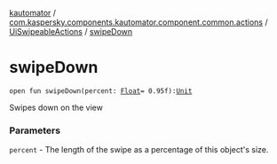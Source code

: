 [kautomator](../../index.md) / [com.kaspersky.components.kautomator.component.common.actions](../index.md) / [UiSwipeableActions](index.md) / [swipeDown](./swipe-down.md)

# swipeDown

`open fun swipeDown(percent: `[`Float`](https://kotlinlang.org/api/latest/jvm/stdlib/kotlin/-float/index.html)` = 0.95f): `[`Unit`](https://kotlinlang.org/api/latest/jvm/stdlib/kotlin/-unit/index.html)

Swipes down on the view

### Parameters

`percent` - The length of the swipe as a percentage of this object's size.